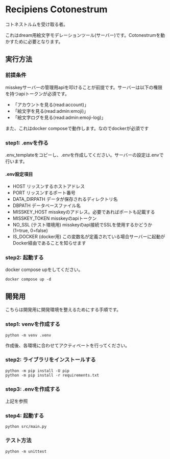 # Recipiens Cotonestrum

コトネストルムを受け取る者。

これはdream用絵文字モデレーションツール(サーバー)です。Cotonestrumを動かすために必要となります。

## 実行方法

### 前提条件

misskeyサーバーの管理用apiを叩けることが前提です。サーバーは以下の権限を持つapiトークンが必須です。

- 「アカウントを見る(read:account)」
- 「絵文字を見る(read:admin:emoji)」
- 「絵文字ログを見る(read:admin:emoji-log)」

また、これはdocker composeで動作します。なのでdockerが必須です

### step1: .envを作る

.env_templateをコピーし、.envを作成してください。サーバーの設定は.envで行います。

#### .env設定項目

- HOST
リッスンするホストアドレス
- PORT
リッスンするポート番号
- DATA_DIRPATH
データが保存されるディレクトリ名
- DBPATH
データベースファイル名
- MISSKEY_HOST
misskeyのアドレス。必要であればポートも記載する
- MISSKEY_TOKEN
misskeyのapiトークン
- NO_SSL
(テスト環境用) misskeyのapi接続でSSLを使用するかどうか (1=true, 0=false)
- IS_DOCKER
(docker用) この変数名が定義されている場合サーバーに起動がDocker経由であることを知らせます

### step2: 起動する

docker compose upをしてください。

```
docker compose up -d
```

## 開発用

こちらは開発用に開発環境を整えるためにする手順です。

### step1: venvを作成する

```
python -m venv .venv
```

作成後、各環境に合わせてアクティベートを行ってください。

### step2: ライブラリをインストールする

```
python -m pip install -U pip
python -m pip install -r requirements.txt
```

### step3: .envを作成する

上記を参照

### step4: 起動する

```
python src/main.py
```

### テスト方法

```
python -m unittest
```
